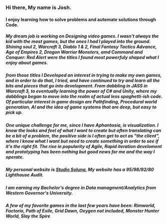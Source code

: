 ### Hi there, My name is Josh.

#### I enjoy learning how to solve problems and automate solutions through Code.

##### My dream job is working on Designing video games. I wasn't always the kid with the most games, but the ones I had I played into the ground. Shining soul 2, Warcraft 3, Diablo 1 & 2, Final Fantasy Tactics Advance, Age of Empires 2, Dragon Warrior Monsters, amd Command and Conquer: Red Alert were the titles I found most powerfuly shaped what I enjoy about games.

##### from those titles I Developed an interest in trying to make my own games, and in order to do that, I tried, and have continued to try and learn all the bits and pieces that go into development. From dabbling in JASS in Warcraft 3, to eventually learning the power of C# and Unity, where my dabblings began to move into the realm of actual less spaghetti-ish code. Of particular interest in game design are Pathfinding, Procedural world generation, AI and the idea of game systems that are deep, but easy to pick up.

##### One unique challenge for me, since I have Aphantasia, is visualization. I know the looks and feel of what I want to create but often translating can be a bit of a problem, the positive side is I often get to act as "the client", where I know what I want but need to create something in order to see if it's the right fit. The rise in popularity of Agile, Rapid iteration develoment and prototyping has been nothing but good news for me and the way I operate. 

##### My personal website is [Studio Soluna](studiosoluna.com), My website has a 95/98/92/80 Lighthouse Audit.

##### I am earning my Bachelor's degree in Data managment/Analytics from Western Governor's University.

##### A few of my favorite games in the last few years have been: Rimworld, Factorio, Path of Exile, Grid Dawn, Oxygen not included, Monster Hunter World, Slay the Spire
